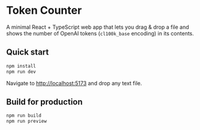 # Token Counter

A minimal React + TypeScript web app that lets you drag & drop a file and shows the number of OpenAI tokens (`cl100k_base` encoding) in its contents.

## Quick start

```bash
npm install
npm run dev
```

Navigate to [http://localhost:5173](http://localhost:5173) and drop any text file.

## Build for production

```bash
npm run build
npm run preview
```